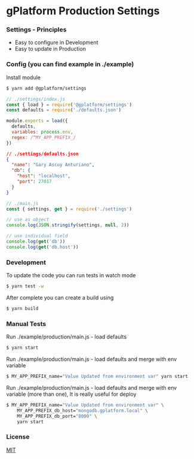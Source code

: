 # gPlatform Production Settings

### Settings - Principles

- Easy to configure in Development
- Easy to update in Production

### Config (you can find example in ./example)

Install module

```sh
$ yarn add @gplatform/settings
```

```js
// ./settings/index.js
const { load } = require('@gplatform/settings')
const defaults = require('./defaults.json')

module.exports = load({
  defaults,
  variables: process.env,
  regex: /^MY_APP_PREFIX_/
})
```

```json
// ./settings/defaults.json
{
  "name": "Gary Ascuy Anturiano",
  "db": {
    "host": "localhost",
    "port": 27017
  }
}
```

```js
// ./main.js
const { settings, get } = require('./settings')

// use as object 
console.log(JSON.stringify(settings, null, 2))

// use individual field
console.log(get('db'))
console.log(get('db.host'))
```

### Development 

To update the code you can run tests in watch mode

```sh
$ yarn test -w
```

After complete you can create a build using 

```sh
$ yarn build
```

### Manual Tests 

Run ./example/production/main.js - load defaults

```sh
$ yarn start
```

Run ./example/production/main.js - load defaults and merge with env variable

```sh
$ MY_APP_PREFIX_name="Value Updated from environment var" yarn start
```

Run ./example/production/main.js - load defaults and merge with env variable (more than one), It is really useful for deploy

```sh
$ MY_APP_PREFIX_name="Value Updated from environment var" \
    MY_APP_PREFIX_db_host="mongodb.gplatform.local" \
    MY_APP_PREFIX_db_port="8000" \
    yarn start
```

### License

[MIT](LICENSE)
